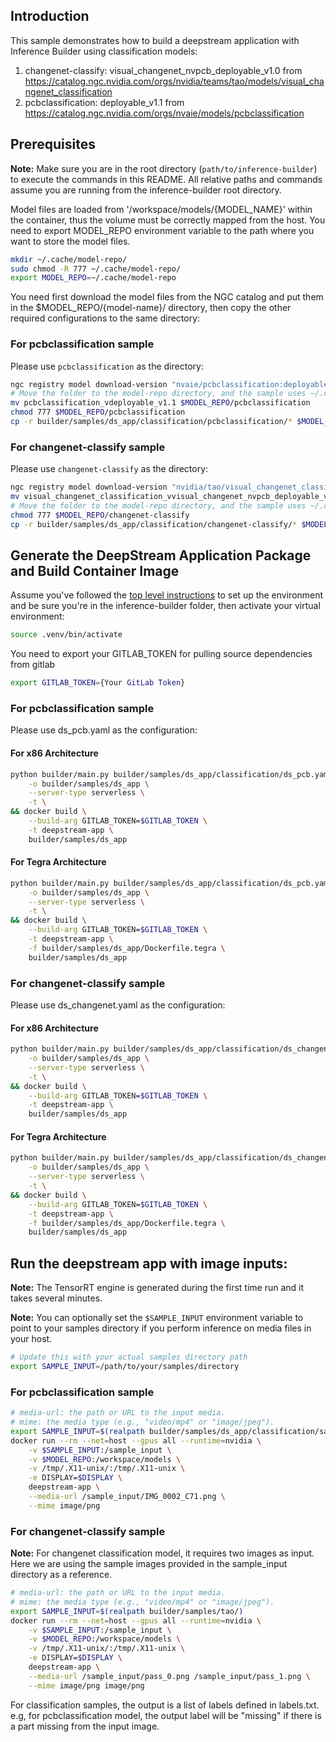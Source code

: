 ## Introduction

This sample demonstrates how to build a deepstream application with Inference Builder using classification models:
1. changenet-classify: visual_changenet_nvpcb_deployable_v1.0 from https://catalog.ngc.nvidia.com/orgs/nvidia/teams/tao/models/visual_changenet_classification
2. pcbclassification: deployable_v1.1 from https://catalog.ngc.nvidia.com/orgs/nvaie/models/pcbclassification

## Prerequisites

**Note:** Make sure you are in the root directory (`path/to/inference-builder`) to execute the commands in this README. All relative paths and commands assume you are running from the inference-builder root directory.

Model files are loaded from '/workspace/models/{MODEL_NAME}' within the container, thus the volume must be correctly mapped from the host.
You need to export MODEL_REPO environment variable to the path where you want to store the model files.

```bash
mkdir ~/.cache/model-repo/
sudo chmod -R 777 ~/.cache/model-repo/
export MODEL_REPO=~/.cache/model-repo
```

You need first download the model files from the NGC catalog and put them in the $MODEL_REPO/{model-name}/ directory, then copy the other required configurations to the same directory:

### For pcbclassification sample

Please use `pcbclassification` as the directory:

```bash
ngc registry model download-version "nvaie/pcbclassification:deployable_v1.1"
# Move the folder to the model-repo directory, and the sample uses ~/.cache/model-repo by default
mv pcbclassification_vdeployable_v1.1 $MODEL_REPO/pcbclassification
chmod 777 $MODEL_REPO/pcbclassification
cp -r builder/samples/ds_app/classification/pcbclassification/* $MODEL_REPO/pcbclassification/
```

### For changenet-classify sample

Please use `changenet-classify` as the directory:

```bash
ngc registry model download-version "nvidia/tao/visual_changenet_classification:visual_changenet_nvpcb_deployable_v1.0"
mv visual_changenet_classification_vvisual_changenet_nvpcb_deployable_v1.0 $MODEL_REPO/changenet-classify/
# Move the folder to the model-repo directory, and the sample uses ~/.cache/model-repo by default
chmod 777 $MODEL_REPO/changenet-classify
cp -r builder/samples/ds_app/classification/changenet-classify/* $MODEL_REPO/changenet-classify/
```

## Generate the DeepStream Application Package and Build Container Image

Assume you've followed the [top level instructions](../../../README.md#getting-started) to set up the environment and be sure you're in the inference-builder folder, then activate your virtual environment:

```bash
source .venv/bin/activate
```

You need to export your GITLAB_TOKEN for pulling source dependencies from gitlab

```bash
export GITLAB_TOKEN={Your GitLab Token}
```

### For pcbclassification sample

Please use ds_pcb.yaml as the configuration:

#### For x86 Architecture

```bash
python builder/main.py builder/samples/ds_app/classification/ds_pcb.yaml \
    -o builder/samples/ds_app \
    --server-type serverless \
    -t \
&& docker build \
    --build-arg GITLAB_TOKEN=$GITLAB_TOKEN \
    -t deepstream-app \
    builder/samples/ds_app
```

#### For Tegra Architecture

```bash
python builder/main.py builder/samples/ds_app/classification/ds_pcb.yaml \
    -o builder/samples/ds_app \
    --server-type serverless \
    -t \
&& docker build \
    --build-arg GITLAB_TOKEN=$GITLAB_TOKEN \
    -t deepstream-app \
    -f builder/samples/ds_app/Dockerfile.tegra \
    builder/samples/ds_app
```

### For changenet-classify sample

Please use ds_changenet.yaml as the configuration:

#### For x86 Architecture

```bash
python builder/main.py builder/samples/ds_app/classification/ds_changenet.yaml \
    -o builder/samples/ds_app \
    --server-type serverless \
    -t \
&& docker build \
    --build-arg GITLAB_TOKEN=$GITLAB_TOKEN \
    -t deepstream-app \
    builder/samples/ds_app
```

#### For Tegra Architecture

```bash
python builder/main.py builder/samples/ds_app/classification/ds_changenet.yaml \
    -o builder/samples/ds_app \
    --server-type serverless \
    -t \
&& docker build \
    --build-arg GITLAB_TOKEN=$GITLAB_TOKEN \
    -t deepstream-app \
    -f builder/samples/ds_app/Dockerfile.tegra \
    builder/samples/ds_app
```


## Run the deepstream app with image inputs:

**Note:** The TensorRT engine is generated during the first time run and it takes several minutes. 

**Note:** You can optionally set the `$SAMPLE_INPUT` environment variable to point to your samples directory if you perform inference on media files in your host.

```bash
# Update this with your actual samples directory path
export SAMPLE_INPUT=/path/to/your/samples/directory
```

### For pcbclassification sample

```bash
# media-url: the path or URL to the input media.
# mime: the media type (e.g., "video/mp4" or "image/jpeg").
export SAMPLE_INPUT=$(realpath builder/samples/ds_app/classification/sample-inputs/)
docker run --rm --net=host --gpus all --runtime=nvidia \
    -v $SAMPLE_INPUT:/sample_input \
    -v $MODEL_REPO:/workspace/models \
    -v /tmp/.X11-unix/:/tmp/.X11-unix \
    -e DISPLAY=$DISPLAY \
    deepstream-app \
    --media-url /sample_input/IMG_0002_C71.png \
    --mime image/png
```

### For changenet-classify sample

**Note:** For changenet classification model, it requires two images as input. Here we are using the sample images provided in the sample_input directory as a reference.

```bash
# media-url: the path or URL to the input media.
# mime: the media type (e.g., "video/mp4" or "image/jpeg").
export SAMPLE_INPUT=$(realpath builder/samples/tao/)
docker run --rm --net=host --gpus all --runtime=nvidia \
    -v $SAMPLE_INPUT:/sample_input \
    -v $MODEL_REPO:/workspace/models \
    -v /tmp/.X11-unix/:/tmp/.X11-unix \
    -e DISPLAY=$DISPLAY \
    deepstream-app \
    --media-url /sample_input/pass_0.png /sample_input/pass_1.png \
    --mime image/png image/png
```

For classification samples, the output is a list of labels defined in labels.txt. e.g, for pcbclassification model, the output label will be "missing" if there is a part missing from the input image.